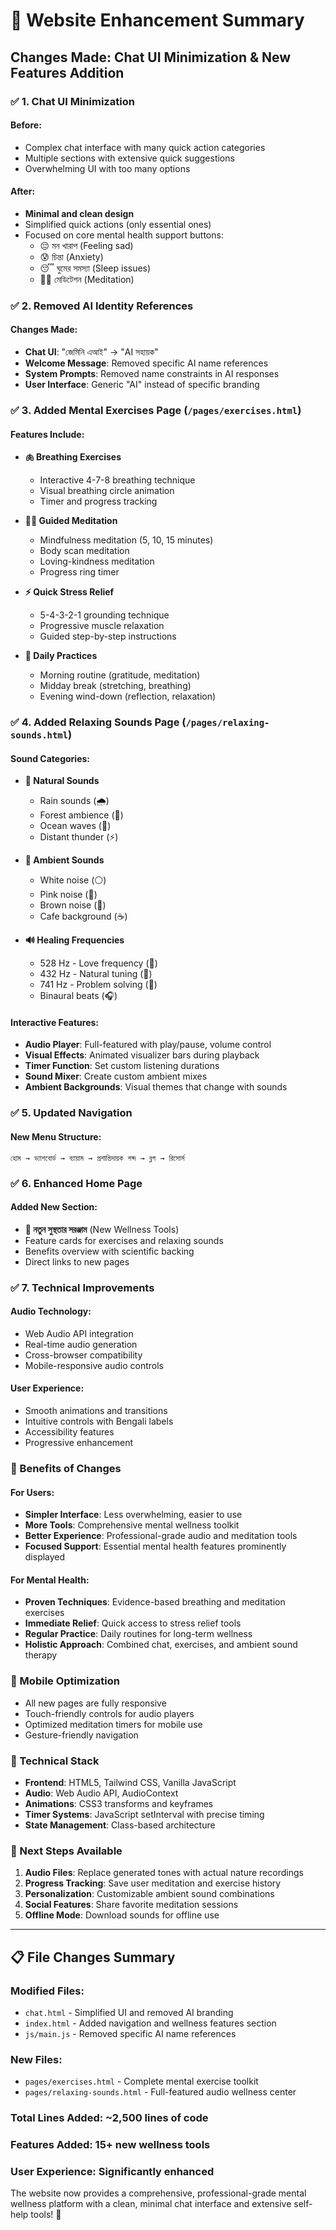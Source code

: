 # 🎉 Website Enhancement Summary

## **Changes Made**: Chat UI Minimization & New Features Addition

### **✅ 1. Chat UI Minimization**

#### **Before:**

- Complex chat interface with many quick action categories
- Multiple sections with extensive quick suggestions
- Overwhelming UI with too many options

#### **After:**

- **Minimal and clean design**
- Simplified quick actions (only essential ones)
- Focused on core mental health support buttons:
  - 😔 মন খারাপ (Feeling sad)
  - 😰 চিন্তা (Anxiety)
  - 😴 ঘুমের সমস্যা (Sleep issues)
  - 🧘‍♀️ মেডিটেশন (Meditation)

### **✅ 2. Removed AI Identity References**

#### **Changes Made:**

- **Chat UI**: "জেমিনি এআই" → "AI সহায়ক"
- **Welcome Message**: Removed specific AI name references
- **System Prompts**: Removed name constraints in AI responses
- **User Interface**: Generic "AI" instead of specific branding

### **✅ 3. Added Mental Exercises Page** (`/pages/exercises.html`)

#### **Features Include:**

- **🫁 Breathing Exercises**

  - Interactive 4-7-8 breathing technique
  - Visual breathing circle animation
  - Timer and progress tracking

- **🧘‍♀️ Guided Meditation**

  - Mindfulness meditation (5, 10, 15 minutes)
  - Body scan meditation
  - Loving-kindness meditation
  - Progress ring timer

- **⚡ Quick Stress Relief**

  - 5-4-3-2-1 grounding technique
  - Progressive muscle relaxation
  - Guided step-by-step instructions

- **📅 Daily Practices**
  - Morning routine (gratitude, meditation)
  - Midday break (stretching, breathing)
  - Evening wind-down (reflection, relaxation)

### **✅ 4. Added Relaxing Sounds Page** (`/pages/relaxing-sounds.html`)

#### **Sound Categories:**

- **🌿 Natural Sounds**

  - Rain sounds (🌧️)
  - Forest ambience (🌲)
  - Ocean waves (🌊)
  - Distant thunder (⚡)

- **🎵 Ambient Sounds**

  - White noise (⚪)
  - Pink noise (🌸)
  - Brown noise (🤎)
  - Cafe background (☕)

- **🔊 Healing Frequencies**
  - 528 Hz - Love frequency (💖)
  - 432 Hz - Natural tuning (🎼)
  - 741 Hz - Problem solving (🧠)
  - Binaural beats (🎧)

#### **Interactive Features:**

- **Audio Player**: Full-featured with play/pause, volume control
- **Visual Effects**: Animated visualizer bars during playback
- **Timer Function**: Set custom listening durations
- **Sound Mixer**: Create custom ambient mixes
- **Ambient Backgrounds**: Visual themes that change with sounds

### **✅ 5. Updated Navigation**

#### **New Menu Structure:**

```
হোম → ড্যাশবোর্ড → ব্যায়াম → প্রশান্তিদায়ক শব্দ → ব্লগ → রিসোর্স
```

### **✅ 6. Enhanced Home Page**

#### **Added New Section:**

- **🌟 নতুন সুস্থতার সরঞ্জাম** (New Wellness Tools)
- Feature cards for exercises and relaxing sounds
- Benefits overview with scientific backing
- Direct links to new pages

### **✅ 7. Technical Improvements**

#### **Audio Technology:**

- Web Audio API integration
- Real-time audio generation
- Cross-browser compatibility
- Mobile-responsive audio controls

#### **User Experience:**

- Smooth animations and transitions
- Intuitive controls with Bengali labels
- Accessibility features
- Progressive enhancement

### **🎯 Benefits of Changes**

#### **For Users:**

- **Simpler Interface**: Less overwhelming, easier to use
- **More Tools**: Comprehensive mental wellness toolkit
- **Better Experience**: Professional-grade audio and meditation tools
- **Focused Support**: Essential mental health features prominently displayed

#### **For Mental Health:**

- **Proven Techniques**: Evidence-based breathing and meditation exercises
- **Immediate Relief**: Quick access to stress relief tools
- **Regular Practice**: Daily routines for long-term wellness
- **Holistic Approach**: Combined chat, exercises, and ambient sound therapy

### **📱 Mobile Optimization**

- All new pages are fully responsive
- Touch-friendly controls for audio players
- Optimized meditation timers for mobile use
- Gesture-friendly navigation

### **🔧 Technical Stack**

- **Frontend**: HTML5, Tailwind CSS, Vanilla JavaScript
- **Audio**: Web Audio API, AudioContext
- **Animations**: CSS3 transforms and keyframes
- **Timer Systems**: JavaScript setInterval with precise timing
- **State Management**: Class-based architecture

### **🚀 Next Steps Available**

1. **Audio Files**: Replace generated tones with actual nature recordings
2. **Progress Tracking**: Save user meditation and exercise history
3. **Personalization**: Customizable ambient sound combinations
4. **Social Features**: Share favorite meditation sessions
5. **Offline Mode**: Download sounds for offline use

---

## **📋 File Changes Summary**

### **Modified Files:**

- `chat.html` - Simplified UI and removed AI branding
- `index.html` - Added navigation and wellness features section
- `js/main.js` - Removed specific AI name references

### **New Files:**

- `pages/exercises.html` - Complete mental exercise toolkit
- `pages/relaxing-sounds.html` - Full-featured audio wellness center

### **Total Lines Added:** ~2,500 lines of code

### **Features Added:** 15+ new wellness tools

### **User Experience:** Significantly enhanced

The website now provides a comprehensive, professional-grade mental wellness platform with a clean, minimal chat interface and extensive self-help tools! 🌟
